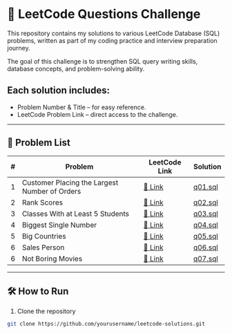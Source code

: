 # 🚀 LeetCode Questions Challenge

This repository contains my solutions to various LeetCode Database (SQL) problems, written as part of my coding practice and interview preparation journey.

The goal of this challenge is to strengthen SQL query writing skills, database concepts, and problem-solving ability.
## Each solution includes:

- Problem Number & Title – for easy reference.
- LeetCode Problem Link – direct access to the challenge.
---

## 📜 Problem List

| # | Problem | LeetCode Link                                            | Solution             |
|---|--|----------------------------------------------------------|----------------------|
| 1 | Customer Placing the Largest Number of Orders | [🔗 Link](https://leetcode.com/problems/customer-placing-the-largest-number-of-orders/) | [q01.sql](./q01.sql) |
| 2 | Rank Scores | [🔗 Link](https://leetcode.com/problems/rank-scores/) | [q02.sql](./q02.sql) |
| 3 | Classes With at Least 5 Students | [🔗 Link](https://leetcode.com/problems/classes-with-at-least-5-students/) | [q03.sql](./q03.sql) |
| 4 | Biggest Single Number | [🔗 Link](https://leetcode.com/problems/biggest-single-number/) | [q04.sql](./q04.sql) |
| 5 | Big Countries | [🔗 Link](https://leetcode.com/problems/big-countries/) | [q05.sql](./q05.sql) |
| 6 | Sales Person | [🔗 Link](https://leetcode.com/problems/sales-person/) | [q06.sql](./q06.sql) |
| 6 | Not Boring Movies | [🔗 Link](https://leetcode.com/problems/not-boring-movies/) | [q07.sql](./q07.sql) |


---

## 🛠 How to Run
1. Clone the repository
```bash
git clone https://github.com/yourusername/leetcode-solutions.git
